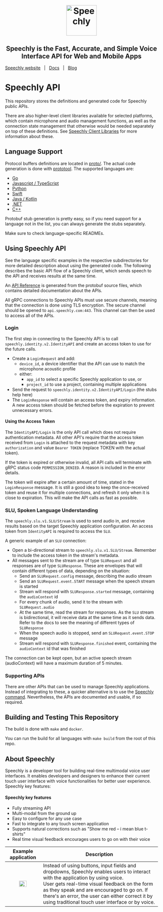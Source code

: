 <h1 align="center">
  <a href="https://www.speechly.com/?utm_source=github&utm_medium=speechly-api&utm_campaign=header"><img src="https://www.speechly.com/images/logo.png" height="100" alt="Speechly"></a>
</h1>
<h2 align="center">Speechly is the Fast, Accurate, and Simple Voice Interface API for Web and Mobile Apps</h2>

[Speechly website](https://www.speechly.com/?utm_source=github&utm_medium=speechly-api&utm_campaign=header)&nbsp;&nbsp;&nbsp;|&nbsp;&nbsp;&nbsp;[Docs](https://www.speechly.com/docs/?utm_source=github&utm_medium=speechly-api&utm_campaign=header)&nbsp;&nbsp;&nbsp;|&nbsp;&nbsp;&nbsp;[Blog](https://www.speechly.com/blog/?utm_source=github&utm_medium=speechly-api&utm_campaign=header)

# Speechly API

This repository stores the definitions and generated code for Speechly public APIs.

There are also higher-level client libraries available for selected platforms, which contain microphone and audio management functions, as well as the connection state management that otherwise would be needed separately on top of these definitions. See [Speechly Client Libraries](https://docs.speechly.com/client-libraries/) for more information about these.

## Language Support

Protocol buffers definitions are located in [proto/](proto/README.md). The actual code generation is done with [prototool](https://github.com/uber/prototool). The supported languages are:

- [Go](go/README.md)
- [Javascript / TypeScript](javascript/README.md)
- [Python](python/README.md)
- [Swift](swift/README.md)
- [Java / Kotlin](java/README.md)
- [.NET](dotnet/README.md)
- [C++](cpp/README.md)

Protobuf stub generation is pretty easy, so if you need support for a language not in the list, you can always generate the stubs separately.

Make sure to check language-specific READMEs.

## Using Speechly API

See the language specific examples in the respective subdirectories for more detailed description about using the generated code. The following describes the basic API flow of a Speechly client, which sends speech to the API and receives results at the same time.

An [API Reference](docs/README.md) is generated from the protobuf source files, which contains detailed documentation about the APIs.

All gRPC connections to Speechly APIs must use secure channels, meaning that the connection is done using TLS encryption. The secure channel should be opened to `api.speechly.com:443`. This channel can then be used to access all of the APIs.

### Login

The first step in connecting to the Speechly API is to call `speechly.identity.v2.IdentityAPI` and create an access token to use for the future calls.

- Create a `LoginRequest` and add:
  - `device_id`, a device identifier that the API can use to match the microphone acoustic profile
  - either:
    - `app_id` to select a specific Speechly application to use, or
    - `project_id` to use a project, containing multiple applications
- Send the request to `speechly.identity.v2.IdentityAPI/Login` (the stubs help here)
- The `LoginResponse` will contain an access token, and expiry information. A new access token should be fetched before the expiration to prevent unnecessary errors.

#### Using the Access Token

The `IdentityAPI/Login` is the only API call which does not require authentication metadata. All other API's require that the access token received from `Login` is attached to the request metadata with key `authorization` and value `Bearer TOKEN` (replace TOKEN with the actual token).

If the token is expired or otherwise invalid, all API calls will terminate with gRPC status code `PERMISSION_DENIED`. A reason is included in the error details.

The token will expire after a certain amount of time, stated in the `LoginResponse` message. It is still a good idea to keep the once-received token and reuse it for multiple connections, and refresh it only when it is close to expiration. This will make the API calls as fast as possible.

### SLU, Spoken Language Understanding

The `speechly.slu.v1.SLU/Stream` is used to send audio in, and receive results based on the target Speechly application configuration. An access token from `IdentityAPI` is required to access the `SLU`.

A generic example of an `SLU` connection:

- Open a bi-directional stream to `speechly.slu.v1.SLU/Stream`. Remember to include the access token in the stream's metadata.
- All messages sent to the stream are of type `SLURequest` and all responses are of type `SLUResponse`. These are envelopes that will contain different types of data, depending on the situation:
  - Send an `SLURequest.config` message, describing the audio stream
  - Send an `SLURequest.event.START` message when the speech stream is started
  - Stream will respond with `SLUResponse.started` message, containing the `audioContext` id
  - For every chunk of audio, send it to the stream with `SLURequest.audio`
  - At the same time, read the stream for responses. As the `SLU` stream is bidirectional, it will receive data at the same time as it sends data. Refer to the docs to see the meaning of different types of `SLUResponse`
  - When the speech audio is stopped, send an `SLURequest.event.STOP` message
  - Stream will respond with `SLUResponse.finished` event, containing the `audioContext` id that was finished

The connection can be kept open, but an active speech stream (audioContext) will have a maximum duration of 5 minutes.

### Supporting APIs

There are other APIs that can be used to manage Speechly applications. Instead of integrating to these, a quicker alternative is to use the [Speechly command](https://github.com/speechly/cli). Nevertheless, the APIs are documented and usable, if so required.

## Building and Testing This Repository

The build is done with `make` and `docker`.

You can run the build for all languages with `make build` from the root of this repo.

## About Speechly

Speechly is a developer tool for building real-time multimodal voice user interfaces. It enables developers and designers to enhance their current touch user interface with voice functionalities for better user experience. Speechly key features:

#### Speechly key features

- Fully streaming API
- Multi-modal from the ground up
- Easy to configure for any use case
- Fast to integrate to any touch screen application
- Supports natural corrections such as "Show me red – i mean blue t-shirts"
- Real time visual feedback encourages users to go on with their voice

|                  Example application                  | Description                                                                                                                                                                                                                                                                                                                               |
| :---------------------------------------------------: | ----------------------------------------------------------------------------------------------------------------------------------------------------------------------------------------------------------------------------------------------------------------------------------------------------------------------------------------- |
| <img src="https://i.imgur.com/v9o1JHf.gif" width=50%> | Instead of using buttons, input fields and dropdowns, Speechly enables users to interact with the application by using voice. <br />User gets real-time visual feedback on the form as they speak and are encouraged to go on. If there's an error, the user can either correct it by using traditional touch user interface or by voice. |
